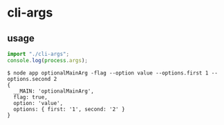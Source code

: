 # cli-args

## usage
```javascript
import "./cli-args";
console.log(process.args);
```
```
$ node app optionalMainArg -flag --option value --options.first 1 --options.second 2
{
  __MAIN: 'optionalMainArg',
  flag: true,
  option: 'value',
  options: { first: '1', second: '2' }
}
```
